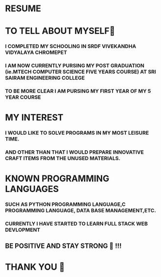 # RESUME
<!DOCTYPE html>
<html>
<head>
    <meta charset="Utf-8">
    <title>ABOUT ME Sri gaandhimathy.Y 💛</title>
</head>
<body>
    <h1>TO TELL ABOUT MYSELF💛 </h1>
    <h3>I COMPLETED MY SCHOOLING IN SRDF VIVEKANDHA VIDYALAYA CHROMEPET
    </h3>
    <h3>I AM NOW CURRENTLY PURSING MY POST GRADUATION (ie.MTECH COMPUTER 
        SCIENCE FIVE YEARS COURSE) AT SRI SAIRAM ENGINEERING COLLEGE</h3>
    <h3>TO BE MORE CLEAR I AM PURSING MY FIRST YEAR OF MY 5 YEAR COURSE</h3>
    <h1>MY INTEREST</h1>
    <h3>I WOULD LIKE TO SOLVE PROGRAMS IN MY MOST LEISURE TIME.</h3>
    <h3>AND OTHER THAN THAT I WOULD PREPARE INNOVATIVE CRAFT ITEMS 
        FROM THE UNUSED MATERIALS.</h3>
    <h1>KNOWN PROGRAMMING LANGUAGES</h1>
    <h3>SUCH AS PYTHON PROGRAMMING LANGUAGE,C PROGRAMMING LANGUAGE,
        DATA BASE MANAGEMENT,ETC.</h3>
    <h3>CURRENTLY I HAVE STARTED TO LEARN FULL STACK WEB DEVLOPMENT
    </h3>
    <h2><strong> BE POSITIVE AND STAY STRONG 💪 !!!</strong></h2>
    <h1>THANK YOU 🙂 </h1>
</body>
</html>
